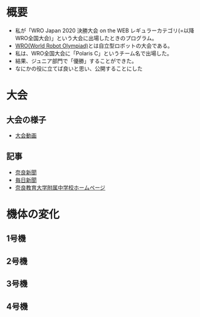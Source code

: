 # 概要
- 私が「WRO Japan 2020 決勝大会 on the WEB レギュラーカテゴリ(=以降WRO全国大会)」という大会に出場したときのプログラム。
- [WRO(World Robot Olympiad)](https://www.wroj.org/)とは自立型ロボットの大会である。
- 私は、WRO全国大会に「Polaris C」というチーム名で出場した。
- 結果、ジュニア部門で「優勝」することができた。
- なにかの役に立てば良いと思い、公開することにした

# 大会
## 大会の様子
- [大会動画](https://www.youtube.com/watch?v=7a4GRy7a7xs)

## 記事
- [奈良新聞](https://www.nara-np.co.jp/news/20201223091712.html)
- [毎日新聞](https://mainichi.jp/articles/20201230/ddl/k29/100/208000c)
- [奈良教育大学附属中学校ホームページ](https://www.nara-edu.ac.jp/JHS/information/2021/01/post_104.html)

# 機体の変化
## 1号機

## 2号機

## 3号機

## 4号機

